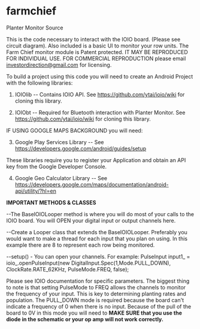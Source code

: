 # farmchief
Planter Monitor Source

This is the code necessary to interact with the IOIO
board. (Please see circuit diagram). Also included is a basic UI to monitor your row units. The Farm Chief monitor module is Patent protected. IT MAY BE REPRODUCED FOR INDIVIDUAL USE. FOR COMMERCIAL REPRODUCTION please email investordirection@gmail.com for licensing. 

To build a project using this code you will need to create an Android Project with the following libraries:

1) IOIOlib -- Contains IOIO API. See https://github.com/ytai/ioio/wiki for cloning this library.

2) IOIObt  -- Required for Bluetooth interaction with Planter Monitor. See https://github.com/ytai/ioio/wiki for cloning this library.

IF USING GOOGLE MAPS BACKGROUND you will need:

3) Google Play Services Library -- See https://developers.google.com/android/guides/setup

These libraries require you to register your Application and obtain an API key from the Google Developer Console.

4) Google Geo Calculator Library -- See https://developers.google.com/maps/documentation/android-api/utility/?hl=en

**IMPORTANT METHODS & CLASSES**

--The BaseIOIOLooper method is where you will do most of your calls to the IOIO board. You will OPEN your digital input or output channels here.

--Create a Looper class that extends the BaseIOIOLooper. Preferably you would want to make a thread for each input that you plan on using. In this example there are 8 to represent each row being monitored.

--setup() - You can open your channels. For example: 
PulseInput input1_ = ioio_.openPulseInput(new DigitalInput.Spec(1,Mode.PULL_DOWN), ClockRate.RATE_62KHz,  PulseMode.FREQ, false);

Please see IOIO documentation for specific parameters. The biggest thing to note is that setting PulseMode to FREQ allows the channels to monitor the frequency of your input. This is key to determining planting rates and population. The PULL_DOWN mode is required because the board can't indicate a frequency of 0 when there is no input. Because of the pull of the board to 0V in this mode you will need to **MAKE SURE that you use the diode in the schematic or your op amp will not work correctly.**

